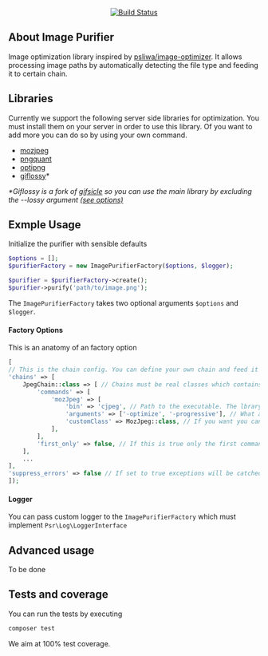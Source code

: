 <p align="center">
<a href="https://travis-ci.org/despark/image-purify"><img src="https://travis-ci.org/despark/image-purify.svg" alt="Build Status"></a>
</p>

## About Image Purifier
Image optimization library inspired by [psliwa/image-optimizer](https://github.com/psliwa/image-optimizer).
It allows processing image paths by automatically detecting the file type and feeding it to certain chain.

## Libraries
Currently we support the following server side libraries for optimization. You must install them on your server in order to use this library.
Of you want to add more you can do so by using your own command.
- [mozjpeg](https://github.com/mozilla/mozjpeg)
- [pngquant](https://pngquant.org/)
- [optipng](http://optipng.sourceforge.net/)
- [giflossy](https://github.com/pornel/giflossy)*

<em>\*Giflossy is a fork of [gifsicle](https://www.lcdf.org/gifsicle/) so you can use the main library by excluding the --lossy argument [(see options)](#options)</em>

## Exmple Usage
Initialize the purifier with sensible defaults
```php
$options = [];
$purifierFactory = new ImagePurifierFactory($options, $logger);

$purifier = $purifierFactory->create();
$purifier->purify('path/to/image.png');
```

The `ImagePurifierFactory` takes two optional arguments `$options` and `$logger`.

#### Factory Options 
This is an anatomy of an factory option
```php
[
// This is the chain config. You can define your own chain and feed it commands
'chains' => [
    JpegChain::class => [ // Chains must be real classes which contains commands to be executed
        'commands' => [
            'mozJpeg' => [
                'bin' => 'cjpeg', // Path to the executable. The lbrary tries to resolve it itself
                'arguments' => ['-optimize', '-progressive'], // What arguments to run
                'customClass' => MozJpeg::class, // If you want you can give custom class that must implements our CommandInterface
            ],
        ],
        'first_only' => false, // If this is true only the first command will be executed
    ],
    ...
],
'suppress_errors' => false // If set to true exceptions will be catched and only logs will be written,
]);
```

#### Logger
You can pass custom logger to the `ImagePurifierFactory` which must implement `Psr\Log\LoggerInterface`

## Advanced usage
To be done

## Tests and coverage
You can run the tests by executing 
```bash
composer test
```

We aim at 100% test coverage.
